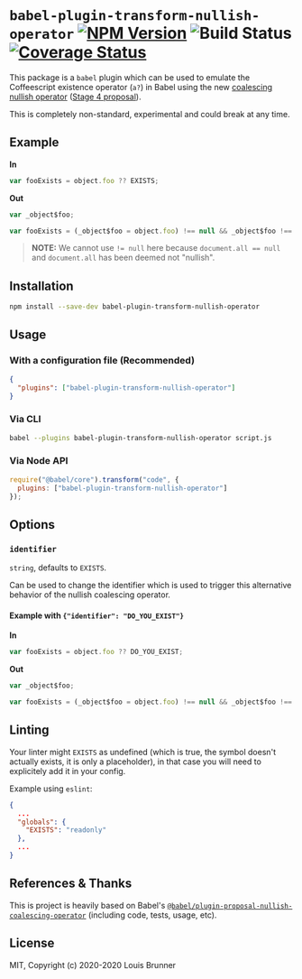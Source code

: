 # `babel-plugin-transform-nullish-operator` [![NPM Version][npm-image]][npm-url] ![Build Status][ci-image] [![Coverage Status][coveralls-image]][coveralls-url]

This package is a `babel` plugin which can be used to emulate the Coffeescript existence operator (`a?`) in Babel using the new [coalescing nullish operator](https://babeljs.io/docs/en/next/babel-plugin-proposal-nullish-coalescing-operator.html) ([Stage 4 proposal](https://github.com/tc39/proposal-nullish-coalescing)).

This is completely non-standard, experimental and could break at any time.

## Example

**In**

```javascript
var fooExists = object.foo ?? EXISTS;
```

**Out**

```javascript
var _object$foo;

var fooExists = (_object$foo = object.foo) !== null && _object$foo !== void 0;
```

> **NOTE:** We cannot use `!= null` here because `document.all == null` and
> `document.all` has been deemed not "nullish".

## Installation

```sh
npm install --save-dev babel-plugin-transform-nullish-operator
```

## Usage

### With a configuration file (Recommended)

```json
{
  "plugins": ["babel-plugin-transform-nullish-operator"]
}
```

### Via CLI

```sh
babel --plugins babel-plugin-transform-nullish-operator script.js
```

### Via Node API

```javascript
require("@babel/core").transform("code", {
  plugins: ["babel-plugin-transform-nullish-operator"]
});
```

## Options

### `identifier`

`string`, defaults to `EXISTS`.

Can be used to change the identifier which is used to trigger this alternative behavior of the nullish coalescing operator.

#### Example with `{"identifier": "DO_YOU_EXIST"}`

**In**

```javascript
var fooExists = object.foo ?? DO_YOU_EXIST;
```

**Out**

```javascript
var _object$foo;

var fooExists = (_object$foo = object.foo) !== null && _object$foo !== void 0;
```

## Linting

Your linter might `EXISTS` as undefined (which is true, the symbol doesn't actually exists, it is only a placeholder), in that case you will need to explicitely add it in your config.

Example using `eslint`:

```json
{
  ...
  "globals": {
    "EXISTS": "readonly"
  },
  ...
}
```

## References & Thanks

This is project is heavily based on Babel's [`@babel/plugin-proposal-nullish-coalescing-operator`](https://babeljs.io/docs/en/next/babel-plugin-proposal-nullish-coalescing-operator.html) (including code, tests, usage, etc).

## License

MIT, Copyright (c) 2020-2020 Louis Brunner



[npm-image]: https://img.shields.io/npm/v/babel-plugin-transform-nullish-operator.svg
[npm-url]: https://npmjs.org/package/babel-plugin-transform-nullish-operator
[ci-image]: https://github.com/LouisBrunner/babel-plugin-transform-nullish-operator/workflows/Build/badge.svg
[coveralls-image]: https://coveralls.io/repos/github/LouisBrunner/babel-plugin-transform-nullish-operator/badge.svg?branch=main
[coveralls-url]: https://coveralls.io/github/LouisBrunner/babel-plugin-transform-nullish-operator?branch=main
